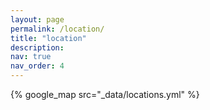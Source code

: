 ```yaml
---
layout: page
permalink: /location/
title: "location"
description: 
nav: true
nav_order: 4
---
```


{% google_map src="_data/locations.yml" %}

